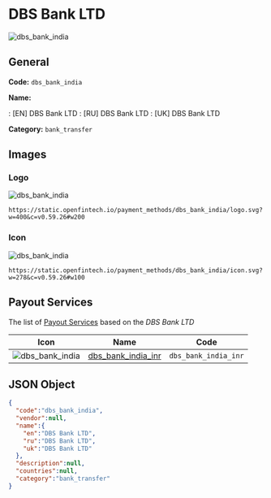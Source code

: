 
# DBS Bank LTD 
![dbs_bank_india](https://static.openfintech.io/payment_methods/dbs_bank_india/logo.svg?w=400&c=v0.59.26#w200)  

## General 
**Code:** `dbs_bank_india` 
 
**Name:** 
 
:	[EN] DBS Bank LTD 
:	[RU] DBS Bank LTD 
:	[UK] DBS Bank LTD 
 
**Category:** `bank_transfer` 
 

## Images 

### Logo 
![dbs_bank_india](https://static.openfintech.io/payment_methods/dbs_bank_india/logo.svg?w=400&c=v0.59.26#w200)  

```
https://static.openfintech.io/payment_methods/dbs_bank_india/logo.svg?w=400&c=v0.59.26#w200
```  

### Icon 
![dbs_bank_india](https://static.openfintech.io/payment_methods/dbs_bank_india/icon.svg?w=278&c=v0.59.26#w100)  

```
https://static.openfintech.io/payment_methods/dbs_bank_india/icon.svg?w=278&c=v0.59.26#w100
```  

## Payout Services 
 
The list of [Payout Services](/payout-services/) based on the _DBS Bank LTD_ 

|Icon|Name|Code| 
|:---:|:---:|:---:| 
|![dbs_bank_india](https://static.openfintech.io/payout_methods/dbs_bank_india/icon.svg?w=278&c=v0.59.26#w40) |[dbs_bank_india_inr](/payout-services/dbs_bank_india_inr/)|`dbs_bank_india_inr`| 
 

## JSON Object 

```json
{
  "code":"dbs_bank_india",
  "vendor":null,
  "name":{
    "en":"DBS Bank LTD",
    "ru":"DBS Bank LTD",
    "uk":"DBS Bank LTD"
  },
  "description":null,
  "countries":null,
  "category":"bank_transfer"
}
```  
